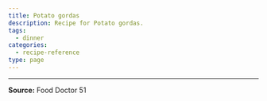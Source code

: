 ```yaml
---
title: Potato gordas
description: Recipe for Potato gordas.
tags:
  - dinner
categories:
  - recipe-reference
type: page
---
```


---

**Source:** Food Doctor 51